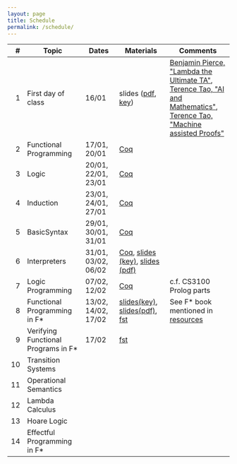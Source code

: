 ```yaml
---
layout: page
title: Schedule
permalink: /schedule/
---
```


| # | Topic | Dates | Materials | Comments | 
|---:|-------|-------|-----------|----------|
|  1 | First day of class | 16/01 | slides ([pdf](https://kcsrk.info/cs6225_s25_iitm/lectures/0_first_day_of_classes.pdf), [key](https://kcsrk.info/cs6225_s21_iitm/lectures/0_first_day_of_classes.pdf)) | [Benjamin Pierce, "Lambda the Ultimate TA"](https://vimeo.com/6615365), <br/> [Terence Tao, "AI and Mathematics"](https://www.youtube.com/watch?v=e049IoFBnLA), <br/> [Terence Tao, "Machine assisted Proofs"](https://www.ams.org/journals/notices/202501/rnoti-p6.pdf) |
|  2 | Functional Programming | 17/01, 20/01 | [Coq](https://github.com/kayceesrk/cs6225_s25_iitm/blob/main/lectures/FunctionalProgramming.v) | |
|  3 | Logic | 20/01, 22/01, 23/01 | [Coq](https://github.com/kayceesrk/cs6225_s25_iitm/blob/main/lectures/Logic.v) | |
|  4 | Induction | 23/01, 24/01, 27/01 | [Coq](https://github.com/kayceesrk/cs6225_s25_iitm/blob/main/lectures/Induction.v) | |
|  5 | BasicSyntax | 29/01, 30/01, 31/01 | [Coq](https://github.com/kayceesrk/cs6225_s25_iitm/blob/main/lectures/BasicSyntax.v) | |
|  6 | Interpreters | 31/01, 03/02, 06/02 | [Coq](https://github.com/kayceesrk/cs6225_s25_iitm/blob/main/lectures/Interpreters.v),  [slides (key)]({{site.baseurl}}/lectures/1_interpreters.key), [slides (pdf)]({{site.baseurl}}/lectures/1_interpreters.pdf) | |
|  7 | Logic Programming | 07/02, 12/02 | [Coq](https://github.com/kayceesrk/cs6225_s25_iitm/blob/main/lectures/LogicProgramming.v) | c.f. CS3100 Prolog parts |
|  8 | Functional Programming in F\* | 13/02, 14/02, 17/02 | [slides(key)]({{site.baseurl}}/lectures/2_fstar_functional_programming.key), [slides(pdf)]({{site.baseurl}}/lectures/2_fstar_functional_programming.pdf), [fst]({{site.baseurl}}/lectures/Fstar_functional.fst) | See F* book mentioned in [resources]({{site.baseurl}}/resources/) |
|  9 | Verifying Functional Programs in F\* | 17/02 | [fst]({{site.baseurl}}/lectures/Fstar_verification.fst) | |
| 10 | Transition Systems | | | |
| 11 | Operational Semantics | | | |
| 12 | Lambda Calculus | | | |
| 13 | Hoare Logic | | | | 
| 14 | Effectful Programming in F\* | | | |
